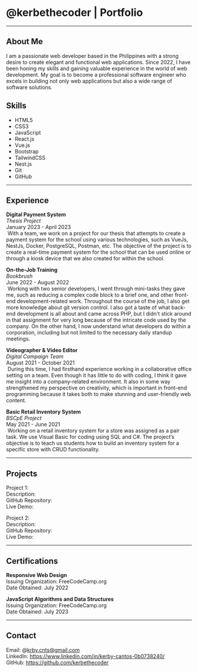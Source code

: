 # @kerbethecoder | Portfolio

---

## About Me

I am a passionate web developer based in the Philippines with a strong desire to create elegant and functional web applications. Since 2022, I have been honing my skills and gaining valuable experience in the world of web development. My goal is to become a professional software engineer who excels in building not only web applications but also a wide range of software solutions.

## Skills

- HTML5
- CSS3
- JavaScript
- React.js
- Vue.js
- Bootstrap
- TailwindCSS
- Nest.js
- Git
- GitHub

---

## Experience

**Digital Payment System**  
 _Thesis Project_  
 January 2023 - April 2023  
 &nbsp;With a team, we work on a project for our thesis that attempts to create a payment system for the school using various technologies, such as VueJs, NestJs, Docker, PostgreSQL, Postman, etc. The objective of the project is to create a real-time payment system for the school that can be used online or through a kiosk device that we also created for within the school.

**On-the-Job Training**  
 _Bookbrush_  
 June 2022 - August 2022  
 &nbsp;Working with two senior developers, I went through mini-tasks they gave me, such as reducing a complex code block to a brief one, and other front-end development-related work. Throughout the course of the job, I also get more knowledge about git version control. I also got a taste of what back-end development is all about and came across PHP, but I didn't stick around in that assignment for very long because of the intricate code used by the company. On the other hand, I now understand what developers do within a corporation, including but not limited to the necessary daily standup meetings.

**Videographer & Video Editor**  
 _Digital Campaign Team_  
 August 2021 - October 2021  
 &nbsp;During this time, I had firsthand experience working in a collaborative office setting on a team. Even though it has little to do with coding, I think it gave me insight into a company-related environment. It also in some way strengthened my perspective on creativity, which is important in front-end programming because it takes both to make stunning and user-friendly web content.

**Basic Retail Inventory System**  
 _BSCpE Project_  
 May 2021 - June 2021  
 &nbsp;Working on a retail inventory system for a store was assigned as a pair task. We use Visual Basic for coding using SQL and C#. The project’s objective is to teach us students how to build an inventory system for a specific store with CRUD functionality.

---

## Projects

Project 1:  
Description:  
GitHub Repository:  
Live Demo:

Project 2:  
Description:  
GitHub Repository:  
Live Demo:

---

## Certifications

**Responsive Web Design**  
Issuing Organization: FreeCodeCamp.org  
Date Obtained: July 2022

**JavaScript Algorithms and Data Structures**  
Issuing Organization: FreeCodeCamp.org  
Date Obtained: July 2023

---

## Contact

Email: @krby.cnts@gmail.com  
LinkedIn: https://www.linkedin.com/in/kerby-cantos-0b0738240/  
GitHub: https://github.com/kerbethecoder
